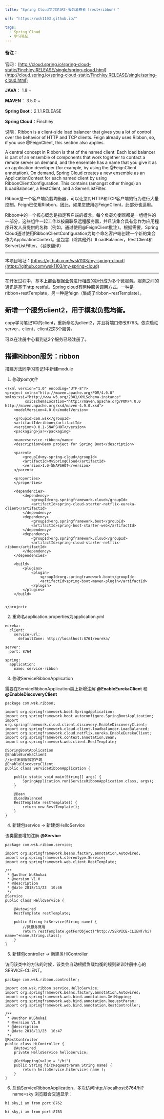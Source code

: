 ```yaml
---
title: "Spring Cloud学习笔记2-服务消费者（rest+ribbon）"

url: "https://wsk1103.github.io/"

tags:
  - Spring Cloud
  - 学习笔记
---
```


#### 备注：  
官网：[http://cloud.spring.io/spring-cloud-static/Finchley.RELEASE/single/spring-cloud.html](http://cloud.spring.io/spring-cloud-static/Finchley.RELEASE/single/spring-cloud.html)

**JAVA**： 1.8 +

**MAVEN**： 3.5.0 +

**Spring Boot**：2.1.1.RELEASE

**Spring Cloud**：Finchley

说明：Ribbon is a client-side load balancer that gives you a lot of control over the behavior of HTTP and TCP clients. Feign already uses Ribbon, so, if you use @FeignClient, this section also applies.

A central concept in Ribbon is that of the named client. Each load balancer is part of an ensemble of components that work together to contact a remote server on demand, and the ensemble has a name that you give it as an application developer (for example, by using the @FeignClient annotation). On demand, Spring Cloud creates a new ensemble as an ApplicationContext for each named client by using RibbonClientConfiguration. This contains (amongst other things) an ILoadBalancer, a RestClient, and a ServerListFilter.

Ribbon是一个客户端负载均衡器，可以让您对HTTP和TCP客户端的行为进行大量控制。Feign已使用Ribbon，因此，如果您使用@FeignClient，此部分也适用。

Ribbon中的一个核心概念是指定客户端的概念。每个负载均衡器都是一组组件的一部分，这些组件一起工作以按需联系远程服务器，并且该集合具有您作为应用程序开发人员提供的名称（例如，通过使用@FeignClient批注）。根据需要，Spring Cloud通过使用RibbonClientConfiguration为每个命名客户端创建一个新的集合作为ApplicationContext。这包含（除其他外）ILoadBalancer，RestClient和ServerListFilter。（谷歌翻译）

---

本项目地址：[https://github.com/wsk1103/my-spring-cloud](https://github.com/wsk1103/my-spring-cloud)

---

在开发过程中，基本上都会根据业务进行相应的拆分成为多个微服务。服务之间的通讯是基于http restful。Spring cloud有两种服务调用方式，一种是ribbon+restTemplate，另一种是feign（集成了ribbon+restTemplate）。

## 新增一个服务client2，用于模拟负载均衡。
copy学习笔记1中的client，重新命名为client2，并且将端口修改8763。依次启动server，client，client2这3个服务。

可以在注册中心看到这2个服务已经注册了。

## 搭建Ribbon服务：ribbon
搭建方法同学习笔记1中新建module
1. 修改pom文件

```
<?xml version="1.0" encoding="UTF-8"?>
<project xmlns="http://maven.apache.org/POM/4.0.0" xmlns:xsi="http://www.w3.org/2001/XMLSchema-instance"
         xsi:schemaLocation="http://maven.apache.org/POM/4.0.0 http://maven.apache.org/xsd/maven-4.0.0.xsd">
    <modelVersion>4.0.0</modelVersion>

    <groupId>com.wsk</groupId>
    <artifactId>ribbon</artifactId>
    <version>0.0.1-SNAPSHOT</version>
    <packaging>jar</packaging>

    <name>service-ribbon</name>
    <description>Demo project for Spring Boot</description>

    <parent>
        <groupId>my-spring-cloud</groupId>
        <artifactId>MySpringCloud</artifactId>
        <version>1.0-SNAPSHOT</version>
    </parent>

    <properties>
    </properties>

    <dependencies>
        <dependency>
            <groupId>org.springframework.cloud</groupId>
            <artifactId>spring-cloud-starter-netflix-eureka-client</artifactId>
        </dependency>
        <dependency>
            <groupId>org.springframework.boot</groupId>
            <artifactId>spring-boot-starter-web</artifactId>
        </dependency>
        <dependency>
            <groupId>org.springframework.cloud</groupId>
            <artifactId>spring-cloud-starter-netflix-ribbon</artifactId>
        </dependency>
    </dependencies>

    <build>
        <plugins>
            <plugin>
                <groupId>org.springframework.boot</groupId>
                <artifactId>spring-boot-maven-plugin</artifactId>
            </plugin>
        </plugins>
    </build>


</project>

```

2. 重命名application.properties为application.yml  

```
eureka:
  client:
    service-url:
      defaultZone: http://localhost:8761/eureka/

server:
  port: 8764

spring:
  application:
    name: service-ribbon
```

3. 修改ServiceRibbonApplication

需要在ServiceRibbonApplication类上新增注解 **@EnableEurekaClient**
和
**@EnableDiscoveryClient**
```
package com.wsk.ribbon;

import org.springframework.boot.SpringApplication;
import org.springframework.boot.autoconfigure.SpringBootApplication;
import org.springframework.cloud.client.discovery.EnableDiscoveryClient;
import org.springframework.cloud.client.loadbalancer.LoadBalanced;
import org.springframework.cloud.netflix.eureka.EnableEurekaClient;
import org.springframework.context.annotation.Bean;
import org.springframework.web.client.RestTemplate;

@SpringBootApplication
@EnableEurekaClient
//允许发现服务客户端
@EnableDiscoveryClient
public class ServiceRibbonApplication {

    public static void main(String[] args) {
        SpringApplication.run(ServiceRibbonApplication.class, args);
    }

    @Bean
    @LoadBalanced
    RestTemplate restTemplate() {
        return new RestTemplate();
    }
}

```

4. 新建包service -> 新建类HelloService

该类需要增加注解 **@Service**
```
package com.wsk.ribbon.service;

import org.springframework.beans.factory.annotation.Autowired;
import org.springframework.stereotype.Service;
import org.springframework.web.client.RestTemplate;

/**
 * @author WuShukai
 * @version V1.0
 * @description
 * @date 2018/11/23  10:46
 */
@Service
public class HelloService {

    @Autowired
    RestTemplate restTemplate;

    public String hiService(String name) {
        //微服务调用
        return restTemplate.getForObject("http://SERVICE-CLIENT/hi?name="+name,String.class);
    }
}

```

5. 新建包controller -> 新建类HiController

访问该类中的方法的时候，该类会自动根据负载均衡的规则轮训注册中心的SERVICE-CLIENT。
```
package com.wsk.ribbon.controller;

import com.wsk.ribbon.service.HelloService;
import org.springframework.beans.factory.annotation.Autowired;
import org.springframework.web.bind.annotation.GetMapping;
import org.springframework.web.bind.annotation.RequestParam;
import org.springframework.web.bind.annotation.RestController;

/**
 * @author WuShukai
 * @version V1.0
 * @description
 * @date 2018/11/23  10:47
 */
@RestController
public class HiController {
    @Autowired
    private HelloService helloService;

    @GetMapping(value = "/hi")
    public String hi(@RequestParam String name) {
        return helloService.hiService( name );
    }
}

```

6. 启动ServiceRibbonApplication，多次访问http://localhost:8764/hi?name=sky
浏览器会交通显示：

```
hi sky,i am from port:8762

hi sky,i am from port:8763
```
